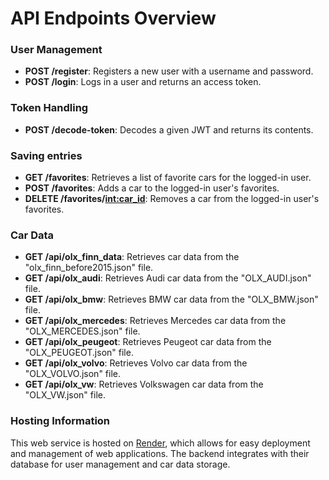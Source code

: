 # API Endpoints Overview

### User Management
- **POST /register**: Registers a new user with a username and password.
- **POST /login**: Logs in a user and returns an access token.

### Token Handling
- **POST /decode-token**: Decodes a given JWT and returns its contents.

### Saving entries
- **GET /favorites**: Retrieves a list of favorite cars for the logged-in user.
- **POST /favorites**: Adds a car to the logged-in user's favorites.
- **DELETE /favorites/<int:car_id>**: Removes a car from the logged-in user's favorites.

### Car Data
- **GET /api/olx_finn_data**: Retrieves car data from the "olx_finn_before2015.json" file.
- **GET /api/olx_audi**: Retrieves Audi car data from the "OLX_AUDI.json" file.
- **GET /api/olx_bmw**: Retrieves BMW car data from the "OLX_BMW.json" file.
- **GET /api/olx_mercedes**: Retrieves Mercedes car data from the "OLX_MERCEDES.json" file.
- **GET /api/olx_peugeot**: Retrieves Peugeot car data from the "OLX_PEUGEOT.json" file.
- **GET /api/olx_volvo**: Retrieves Volvo car data from the "OLX_VOLVO.json" file.
- **GET /api/olx_vw**: Retrieves Volkswagen car data from the "OLX_VW.json" file.

### Hosting Information
This web service is hosted on [Render](https://render.com/), which allows for easy deployment and management of web applications. The backend integrates with their database for user management and car data storage.